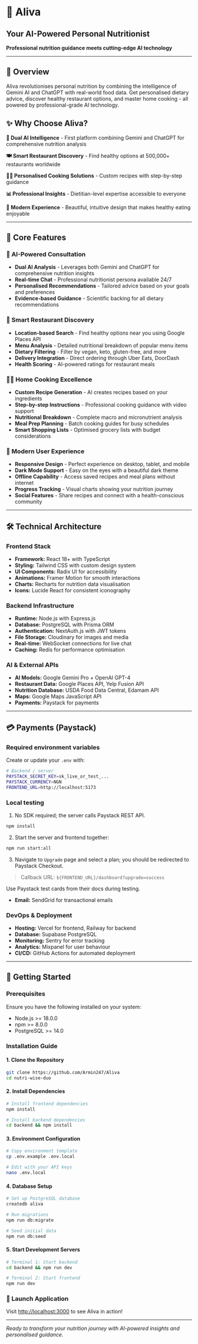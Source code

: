 # 🥗 Aliva
## Your AI-Powered Personal Nutritionist

**Professional nutrition guidance meets cutting-edge AI technology**

---

## 🌟 Overview

Aliva revolutionises personal nutrition by combining the intelligence of Gemini AI and ChatGPT with real-world food data. Get personalised dietary advice, discover healthy restaurant options, and master home cooking - all powered by professional-grade AI technology.

## ✨ Why Choose Aliva?

**🤖 Dual AI Intelligence** - First platform combining Gemini and ChatGPT for comprehensive nutrition analysis

**🍽️ Smart Restaurant Discovery** - Find healthy options at 500,000+ restaurants worldwide

**👨‍🍳 Personalised Cooking Solutions** - Custom recipes with step-by-step guidance

**📊 Professional Insights** - Dietitian-level expertise accessible to everyone

**🎨 Modern Experience** - Beautiful, intuitive design that makes healthy eating enjoyable

---

## 🎯 Core Features

### 🤖 AI-Powered Consultation

- **Dual AI Analysis** - Leverages both Gemini and ChatGPT for comprehensive nutrition insights
- **Real-time Chat** - Professional nutritionist persona available 24/7
- **Personalised Recommendations** - Tailored advice based on your goals and preferences
- **Evidence-based Guidance** - Scientific backing for all dietary recommendations

### 🍕 Smart Restaurant Discovery

- **Location-based Search** - Find healthy options near you using Google Places API
- **Menu Analysis** - Detailed nutritional breakdown of popular menu items
- **Dietary Filtering** - Filter by vegan, keto, gluten-free, and more
- **Delivery Integration** - Direct ordering through Uber Eats, DoorDash
- **Health Scoring** - AI-powered ratings for restaurant meals

### 👨‍🍳 Home Cooking Excellence

- **Custom Recipe Generation** - AI creates recipes based on your ingredients
- **Step-by-step Instructions** - Professional cooking guidance with video support
- **Nutritional Breakdown** - Complete macro and micronutrient analysis
- **Meal Prep Planning** - Batch cooking guides for busy schedules
- **Smart Shopping Lists** - Optimised grocery lists with budget considerations

### 📱 Modern User Experience

- **Responsive Design** - Perfect experience on desktop, tablet, and mobile
- **Dark Mode Support** - Easy on the eyes with a beautiful dark theme
- **Offline Capability** - Access saved recipes and meal plans without internet
- **Progress Tracking** - Visual charts showing your nutrition journey
- **Social Features** - Share recipes and connect with a health-conscious community

---

## 🛠 Technical Architecture

### Frontend Stack

- **Framework:** React 18+ with TypeScript
- **Styling:** Tailwind CSS with custom design system
- **UI Components:** Radix UI for accessibility
- **Animations:** Framer Motion for smooth interactions
- **Charts:** Recharts for nutrition data visualisation
- **Icons:** Lucide React for consistent iconography

### Backend Infrastructure

- **Runtime:** Node.js with Express.js
- **Database:** PostgreSQL with Prisma ORM
- **Authentication:** NextAuth.js with JWT tokens
- **File Storage:** Cloudinary for images and media
- **Real-time:** WebSocket connections for live chat
- **Caching:** Redis for performance optimisation

### AI & External APIs

- **AI Models:** Google Gemini Pro + OpenAI GPT-4
- **Restaurant Data:** Google Places API, Yelp Fusion API
- **Nutrition Database:** USDA Food Data Central, Edamam API
- **Maps:** Google Maps JavaScript API
- **Payments:** Paystack for payments

---

## 💳 Payments (Paystack)

### Required environment variables

Create or update your `.env` with:

```bash
# Backend / server
PAYSTACK_SECRET_KEY=sk_live_or_test_...
PAYSTACK_CURRENCY=NGN
FRONTEND_URL=http://localhost:5173
```

### Local testing

1. No SDK required; the server calls Paystack REST API.
```bash
npm install
```
2. Start the server and frontend together:
```bash
npm run start:all
```
3. Navigate to `Upgrade` page and select a plan; you should be redirected to Paystack Checkout.

> Callback URL: `${FRONTEND_URL}/dashboard?upgrade=success`

Use Paystack test cards from their docs during testing.
- **Email:** SendGrid for transactional emails

### DevOps & Deployment

- **Hosting:** Vercel for frontend, Railway for backend
- **Database:** Supabase PostgreSQL
- **Monitoring:** Sentry for error tracking
- **Analytics:** Mixpanel for user behaviour
- **CI/CD:** GitHub Actions for automated deployment

---

## 🚀 Getting Started

### Prerequisites

Ensure you have the following installed on your system:

- Node.js >= 18.0.0
- npm >= 8.0.0
- PostgreSQL >= 14.0

### Installation Guide

#### 1. Clone the Repository

```bash
git clone https://github.com/Armin247/Aliva
cd nutri-wise-duo
```

#### 2. Install Dependencies

```bash
# Install frontend dependencies
npm install

# Install backend dependencies
cd backend && npm install
```

#### 3. Environment Configuration

```bash
# Copy environment template
cp .env.example .env.local

# Edit with your API keys
nano .env.local
```

#### 4. Database Setup

```bash
# Set up PostgreSQL database
createdb aliva

# Run migrations
npm run db:migrate

# Seed initial data
npm run db:seed
```

#### 5. Start Development Servers

```bash
# Terminal 1: Start backend
cd backend && npm run dev

# Terminal 2: Start frontend
npm run dev
```

### 🎉 Launch Application

Visit [http://localhost:3000](http://localhost:3000) to see Aliva in action!

---

*Ready to transform your nutrition journey with AI-powered insights and personalised guidance.*
